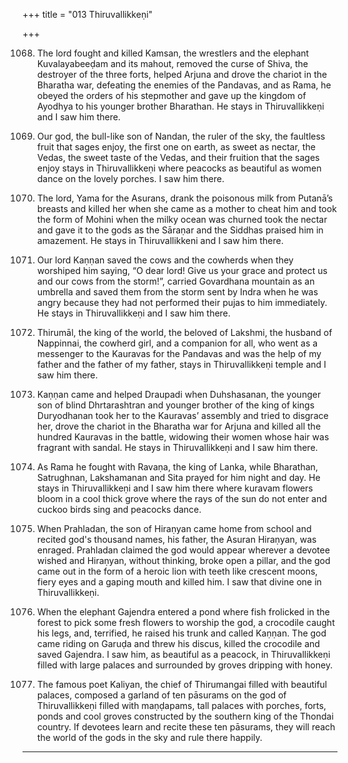 +++
title = "013 Thiruvallikkeṇi"

+++

1068. The lord fought and killed Kamsan, the wrestlers
      and the elephant Kuvalayabeeḍam and its mahout,
      removed the curse of Shiva, the destroyer of the three forts,
      helped Arjuna and drove the chariot in the Bharatha war,
      defeating the enemies of the Pandavas,
      and as Rama, he obeyed the orders of his stepmother
      and gave up the kingdom of Ayodhya to his younger brother Bharathan.
      He stays in Thiruvallikkeṇi and I saw him there.

1069. Our god, the bull-like son of Nandan,
      the ruler of the sky, the faultless fruit that sages enjoy,
      the first one on earth, as sweet as nectar,
      the Vedas, the sweet taste of the Vedas, and their fruition that the sages enjoy
      stays in Thiruvallikkeṇi
      where peacocks as beautiful as women dance
      on the lovely porches. I saw him there.

1070. The lord, Yama for the Asurans,
      drank the poisonous milk from Putanā’s breasts
      and killed her when she came as a mother to cheat him
      and took the form of Mohini when the milky ocean was churned
      took the nectar and gave it to the gods
      as the Sāraṇar and the Siddhas praised him in amazement.
      He stays in Thiruvallikkeni and I saw him there.

1071. Our lord Kaṇṇan saved the cows and the cowherds
      when they worshiped him saying,
      “O dear lord! Give us your grace and protect us
      and our cows from the storm!”,
      carried Govardhana mountain as an umbrella
      and saved them from the storm sent by Indra
      when he was angry because they had not performed
      their pujas to him immediately.
      He stays in Thiruvallikkeṇi and I saw him there.

1072. Thirumāl, the king of the world, the beloved of Lakshmi,
      the husband of Nappinnai, the cowherd girl, and a companion for all,
      who went as a messenger to the Kauravas for the Pandavas
      and was the help of my father and the father of my father,
      stays in Thiruvallikkeṇi temple and I saw him there.

1073. Kaṇṇan came and helped Draupadi
      when Duhshasanan, the younger son of blind Dhrtarashtran
      and younger brother of the king of kings Duryodhanan
      took her to the Kauravas’ assembly and tried to disgrace her,
      drove the chariot in the Bharatha war for Arjuna
      and killed all the hundred Kauravas in the battle,
      widowing their women whose hair was fragrant with sandal.
      He stays in Thiruvallikkeṇi and I saw him there.

1074. As Rama he fought with Ravaṇa, the king of Lanka,
      while Bharathan, Satrughnan, Lakshamanan and Sita prayed for him night and day.
      He stays in Thiruvallikkeṇi and I saw him there
      where kuravam flowers bloom in a cool thick grove
      where the rays of the sun do not enter
      and cuckoo birds sing and peacocks dance.

1075. When Prahladan, the son of Hiraṇyan
      came home from school and recited god's thousand names,
      his father, the Asuran Hiraṇyan, was enraged.
      Prahladan claimed the god would appear wherever a devotee wished
      and Hiraṇyan, without thinking, broke open a pillar,
      and the god came out in the form of a heroic lion
      with teeth like crescent moons, fiery eyes
      and a gaping mouth and killed him.
      I saw that divine one in Thiruvallikkeṇi.

1076. When the elephant Gajendra entered a pond
      where fish frolicked in the forest
      to pick some fresh flowers to worship the god,
      a crocodile caught his legs,
      and, terrified, he raised his trunk and called Kaṇṇan.
      The god came riding on Garuḍa and threw his discus,
      killed the crocodile and saved Gajendra.
      I saw him, as beautiful as a peacock,
      in Thiruvallikkeṇi filled with large palaces
      and surrounded by groves dripping with honey.

1077. The famous poet Kaliyan,
      the chief of Thirumangai filled with beautiful palaces,
      composed a garland of ten pāsurams on the god of Thiruvallikkeṇi
      filled with maṇḍapams, tall palaces with porches,
      forts, ponds and cool groves
      constructed by the southern king of the Thondai country.
      If devotees learn and recite these ten pāsurams,
      they will reach the world of the gods in the sky and rule there happily.
-----------
